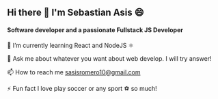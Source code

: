 ##              Hi there 👋 I'm Sebastian Asis 😄
####  Software developer and a passionate Fullstack JS Developer
      
      
🌱 I’m currently learning React and NodeJS ⚛️

💬 Ask me about whatever you want about web develop. I will try answer!

📫 How to reach me sasisromero10@gmail.com

⚡ Fun fact I love play soccer or any sport ⚽ so much!



<!--
**CbasDev/CbasDev** is a ✨ _special_ ✨ repository because its `README.md` (this file) appears on your GitHub profile.

Here are some ideas to get you started:

- 🔭 I’m currently working on ...

- 👯 I’m looking to collaborate on ...
- 🤔 I’m looking for help with ...
- 💬 Ask me about ...
- 📫 How to reach me: ...
- 😄 Pronouns: ...
- ⚡ Fun fact: ...
-->
